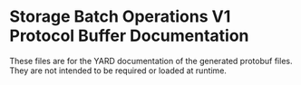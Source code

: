 # Storage Batch Operations V1 Protocol Buffer Documentation

These files are for the YARD documentation of the generated protobuf files.
They are not intended to be required or loaded at runtime.
